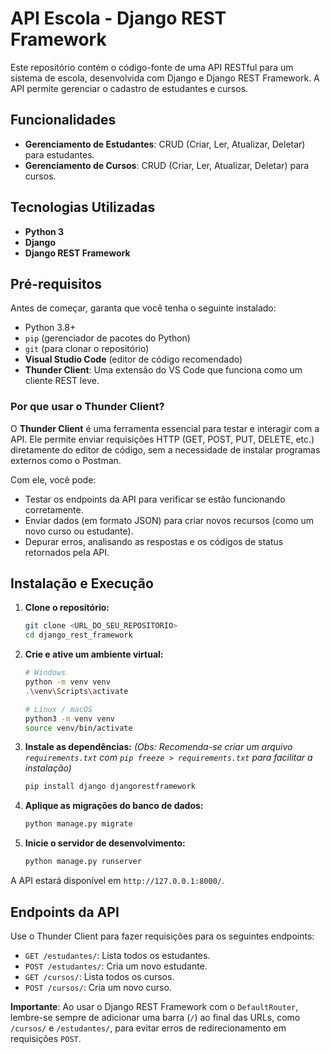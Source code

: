 # API Escola - Django REST Framework

Este repositório contém o código-fonte de uma API RESTful para um sistema de escola, desenvolvida com Django e Django REST Framework. A API permite gerenciar o cadastro de estudantes e cursos.

## Funcionalidades

- **Gerenciamento de Estudantes**: CRUD (Criar, Ler, Atualizar, Deletar) para estudantes.
- **Gerenciamento de Cursos**: CRUD (Criar, Ler, Atualizar, Deletar) para cursos.

## Tecnologias Utilizadas

- **Python 3**
- **Django**
- **Django REST Framework**

## Pré-requisitos

Antes de começar, garanta que você tenha o seguinte instalado:
- Python 3.8+
- `pip` (gerenciador de pacotes do Python)
- `git` (para clonar o repositório)
- **Visual Studio Code** (editor de código recomendado)
- **Thunder Client**: Uma extensão do VS Code que funciona como um cliente REST leve.

### Por que usar o Thunder Client?

O **Thunder Client** é uma ferramenta essencial para testar e interagir com a API. Ele permite enviar requisições HTTP (GET, POST, PUT, DELETE, etc.) diretamente do editor de código, sem a necessidade de instalar programas externos como o Postman.

Com ele, você pode:
- Testar os endpoints da API para verificar se estão funcionando corretamente.
- Enviar dados (em formato JSON) para criar novos recursos (como um novo curso ou estudante).
- Depurar erros, analisando as respostas e os códigos de status retornados pela API.

## Instalação e Execução

1.  **Clone o repositório:**
    ```bash
    git clone <URL_DO_SEU_REPOSITORIO>
    cd django_rest_framework
    ```

2.  **Crie e ative um ambiente virtual:**
    ```bash
    # Windows
    python -m venv venv
    .\venv\Scripts\activate

    # Linux / macOS
    python3 -m venv venv
    source venv/bin/activate
    ```

3.  **Instale as dependências:**
    *(Obs: Recomenda-se criar um arquivo `requirements.txt` com `pip freeze > requirements.txt` para facilitar a instalação)*
    ```bash
    pip install django djangorestframework
    ```

4.  **Aplique as migrações do banco de dados:**
    ```bash
    python manage.py migrate
    ```

5.  **Inicie o servidor de desenvolvimento:**
    ```bash
    python manage.py runserver
    ```

A API estará disponível em `http://127.0.0.1:8000/`.

## Endpoints da API

Use o Thunder Client para fazer requisições para os seguintes endpoints:

- `GET /estudantes/`: Lista todos os estudantes.
- `POST /estudantes/`: Cria um novo estudante.
- `GET /cursos/`: Lista todos os cursos.
- `POST /cursos/`: Cria um novo curso.

**Importante**: Ao usar o Django REST Framework com o `DefaultRouter`, lembre-se sempre de adicionar uma barra (`/`) ao final das URLs, como `/cursos/` e `/estudantes/`, para evitar erros de redirecionamento em requisições `POST`.
